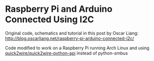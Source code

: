 Raspberry Pi and Arduino Connected Using I2C
============================================

Original code, schematics and tutorial in this post by Oscar Liang:
http://blog.oscarliang.net/raspberry-pi-arduino-connected-i2c/

Code modified to work on a Raspberry Pi running Arch Linux and using [quick2wire/quick2wire-python-api](https://github.com/quick2wire/quick2wire-python-api "Quick2Wire Python API") instead of python-smbus




